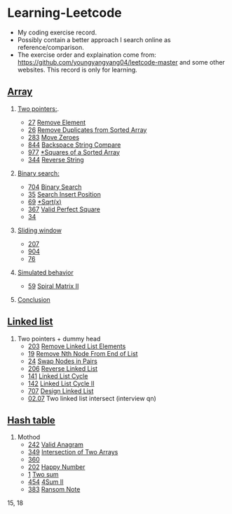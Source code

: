 # Learning-Leetcode
* My coding exercise record.  
* Possibly contain a better approach I search online as reference/comparison.  
* The exercise order and explaination come from: https://github.com/youngyangyang04/leetcode-master and some other websites. This record is only for learning.

## [Array](https://github.com/youngyangyang04/leetcode-master/blob/master/problems/%E6%95%B0%E7%BB%84%E7%90%86%E8%AE%BA%E5%9F%BA%E7%A1%80.md)

 1. [Two pointers:](https://github.com/youngyangyang04/leetcode-master/blob/master/problems/0027.%E7%A7%BB%E9%99%A4%E5%85%83%E7%B4%A0.md). 
    - [27](https://leetcode.com/problems/remove-element/) [Remove Element](https://github.com/Kimberly6666/Learning-Leetcode/blob/main/Array/27.%20Remove%20Element.py)     
    - [26](https://leetcode.com/problems/remove-duplicates-from-sorted-array/) [Remove Duplicates from Sorted Array](https://github.com/Kimberly6666/Learning-Leetcode/blob/main/Array/26.%20Remove%20Duplicates%20from%20Sorted%20Array.py)    
    - [283](https://leetcode.com/problems/move-zeroes/) [Move Zeroes](https://github.com/Kimberly6666/Learning-Leetcode/blob/main/Array/283.%20Move%20Zeros.py)     
    - [844](https://leetcode.com/problems/backspace-string-compare/) [Backspace String Compare]()   
    - [977](https://leetcode.com/problems/squares-of-a-sorted-array/) [*Squares of a Sorted Array](https://github.com/Kimberly6666/Learning-Leetcode/blob/main/Array/977.%20Squares%20of%20a%20Sorted%20Array.py)  
    - [344](https://leetcode.com/problems/reverse-string/) [Reverse String](https://github.com/Kimberly6666/Learning-Leetcode/blob/main/Array/344.%20Reverse%20String.py)  
    
 2. [Binary search:](https://github.com/youngyangyang04/leetcode-master/blob/master/problems/0704.%E4%BA%8C%E5%88%86%E6%9F%A5%E6%89%BE.md)  
    - [704](https://leetcode.com/problems/binary-search/) [Binary Search](https://github.com/Kimberly6666/Learning-Leetcode/blob/main/Array/704.%20Binary%20Search.py)
    - [35](https://leetcode.com/problems/search-insert-position/) [Search Insert Position](https://github.com/Kimberly6666/Learning-Leetcode/blob/main/Array/35.%20Search%20Insert%20Position.py)  
    - [69](https://leetcode.com/problems/sqrtx/) [*Sqrt(x)](https://github.com/Kimberly6666/Learning-Leetcode/blob/main/Array/69.%20Sqrt(x).py)   
    - [367](https://leetcode.com/problems/valid-perfect-square/) [Valid Perfect Square](https://github.com/Kimberly6666/Learning-Leetcode/blob/main/Array/367.%20Valid%20Perfect%20Square.py)   
    - [34]() 

 3. [Sliding window](https://github.com/youngyangyang04/leetcode-master/blob/master/problems/0209.%E9%95%BF%E5%BA%A6%E6%9C%80%E5%B0%8F%E7%9A%84%E5%AD%90%E6%95%B0%E7%BB%84.md)   
    - [207]()  
    - [904]()   
    - [76]()   
 4. [Simulated behavior](https://github.com/youngyangyang04/leetcode-master/blob/master/problems/0059.%E8%9E%BA%E6%97%8B%E7%9F%A9%E9%98%B5II.md)   
    - [59]() [Spiral Matrix II]()   
 5. [Conclusion](https://github.com/youngyangyang04/leetcode-master/blob/master/problems/%E6%95%B0%E7%BB%84%E6%80%BB%E7%BB%93%E7%AF%87.md)   
 
## [Linked list](https://github.com/youngyangyang04/leetcode-master/blob/master/problems/%E9%93%BE%E8%A1%A8%E7%90%86%E8%AE%BA%E5%9F%BA%E7%A1%80.md) 
 
 1. Two pointers + dummy head  
    - [203](https://leetcode.com/problems/remove-linked-list-elements/) [Remove Linked List Elements](https://github.com/Kimberly6666/Learning-Leetcode/blob/main/Array/203.%20Remove%20Linked%20List%20Elements.py)   
    - [19](https://leetcode.com/problems/remove-nth-node-from-end-of-list/) [Remove Nth Node From End of List](https://github.com/Kimberly6666/Learning-Leetcode/blob/main/Linked%20list/19.%20Remove%20Nth%20Node%20From%20End%20of%20List.py)   
    - [24](https://leetcode.com/problems/swap-nodes-in-pairs/) [Swap Nodes in Pairs](https://github.com/Kimberly6666/Learning-Leetcode/blob/main/Linked%20list/24.%20Swap%20Nodes%20in%20Pairs.py)   
    - [206](https://leetcode.com/problems/reverse-linked-list/) [Reverse Linked List](https://github.com/Kimberly6666/Learning-Leetcode/blob/main/Linked%20list/206.%20Reverse%20Linked%20List.py)   
    - [141](https://leetcode.com/problems/linked-list-cycle/) [Linked List Cycle](https://github.com/Kimberly6666/Learning-Leetcode/blob/main/Linked%20list/141.%20Linked%20List%20Cycle.py)   
    - [142](https://leetcode.com/problems/linked-list-cycle-ii/) [Linked List Cycle II](https://github.com/Kimberly6666/Learning-Leetcode/blob/main/Linked%20list/142.%20Linked%20List%20Cycle%20II.py)   
    - [707](https://leetcode.com/problems/design-linked-list/) [Design Linked List](https://github.com/Kimberly6666/Learning-Leetcode/blob/main/Linked%20list/707.%20Design%20Linked%20List.py)    
    - [02.07](https://github.com/youngyangyang04/leetcode-master/blob/master/problems/%E9%9D%A2%E8%AF%95%E9%A2%9802.07.%E9%93%BE%E8%A1%A8%E7%9B%B8%E4%BA%A4.md) Two linked list intersect (interview qn)

## [Hash table](https://github.com/youngyangyang04/leetcode-master/blob/master/problems/%E9%93%BE%E8%A1%A8%E7%90%86%E8%AE%BA%E5%9F%BA%E7%A1%80.md)   

 1. Mothod   
    - [242](https://leetcode.com/problems/valid-anagram/) [Valid Anagram](https://github.com/Kimberly6666/Learning-Leetcode/blob/main/Hash%20table/242.%20Valid%20Anagram.py)   
    - [349](https://leetcode.com/problems/intersection-of-two-arrays/) [Intersection of Two Arrays](https://github.com/Kimberly6666/Learning-Leetcode/blob/main/Hash%20table/349.%20Intersection%20of%20Two%20Arrays.py)   
    - [360]() []()   
    - [202](https://leetcode.com/problems/happy-number/) [Happy Number](https://github.com/Kimberly6666/Learning-Leetcode/blob/main/Hash%20table/202.%20Happy%20Number.py)   
    - [1](https://leetcode.com/problems/two-sum/) [Two sum](https://github.com/Kimberly6666/Learning-Leetcode/blob/main/Hash%20table/1.%20Two%20Sum.py)   
    - [454](https://leetcode.com/problems/4sum-ii/) [4Sum II](https://github.com/Kimberly6666/Learning-Leetcode/blob/main/Hash%20table/454.%204Sum%20II.py)    
    - [383](https://leetcode.com/problems/ransom-note/) [Ransom Note]()   



15, 18
